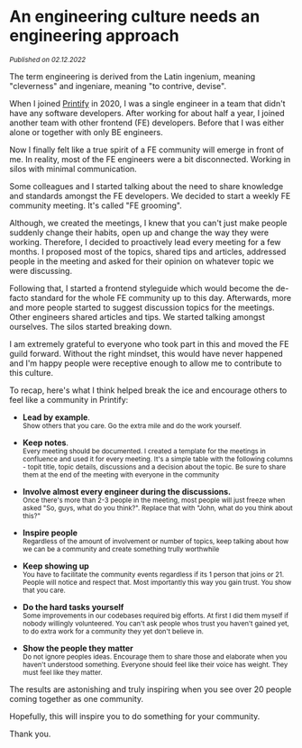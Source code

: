 # An engineering culture needs an engineering approach
<small><em>Published on 02.12.2022</em></small>

The term engineering is derived from the Latin ingenium, meaning "cleverness" and ingeniare, meaning "to contrive, devise".

When I joined [Printify](https://jobs.printify.com/) in 2020, I was a single engineer in a team that didn't have any software developers. After working for about half a year, I joined another team with other frontend (FE) developers. Before that I was either alone or together with only BE engineers.

Now I finally felt like a true spirit of a FE community will emerge in front of me. In reality, most of the FE engineers were a bit disconnected. Working in silos with minimal communication.

Some colleagues and I started talking about the need to share knowledge and standards amongst the FE developers. We decided to start a weekly FE community meeting. It's called "FE grooming".

Although, we created the meetings, I knew that you can't just make people suddenly change their habits, open up and change the way they were working. Therefore, I decided to proactively lead every meeting for a few months. I proposed most of the topics, shared tips and articles, addressed people in the meeting and asked for their opinion on whatever topic we were discussing.

Following that, I started a frontend styleguide which would become the de-facto standard for the whole FE community up to this day. Afterwards, more and more people started to suggest discussion topics for the meetings. Other engineers shared articles and tips. We started talking amongst ourselves. The silos started breaking down.

I am extremely grateful to everyone who took part in this and moved the FE guild forward. Without the right mindset, this would have never happened and I'm happy people were receptive enough to allow me to contribute to this culture.

To recap, here's what I think helped break the ice and encourage others to feel like a community in Printify:

- **Lead by example**. <br/>
<small>Show others that you care. Go the extra mile and do the work yourself.</small>

- **Keep notes**. <br/>
<small>Every meeting should be documented. I created a template for the meetings in confluence and used it for every meeting. It's a simple table with the following columns - topit title, topic details, discussions and a decision about the topic. Be sure to share them at the end of the meeting with everyone in the community</small>

- **Involve almost every engineer during the discussions.**<br/>
<small>Once there's more than 2-3 people in the meeting, most people will just freeze when asked "So, guys, what do you think?". Replace that with "John, what do you think about this?"</small>

- **Inspire people**<br/>
<small>Regardless of the amount of involvement or number of topics, keep talking about how we can be a community and create something trully worthwhile</small>

- **Keep showing up**<br/>
<small>You have to facilitate the community events regardless if its 1 person that joins or 21. People will notice and respect that. Most importantly this way you gain trust. You show that you care.</small>

- **Do the hard tasks yourself**<br/>
<small>Some improvements in our codebases required big efforts. At first I did them myself if nobody willingly volunteered. You can't ask people whos trust you haven't gained yet, to do extra work for a community they yet don't believe in.</small>

- **Show the people they matter** <br/>
<small>Do not ignore peoples ideas. Encourage them to share those and elaborate when you haven't understood something. Everyone should feel like their voice has weight. They must feel like they matter.</small>

The results are astonishing and truly inspiring when you see over 20 people coming together as one community.

Hopefully, this will inspire you to do something for your community.

Thank you.
